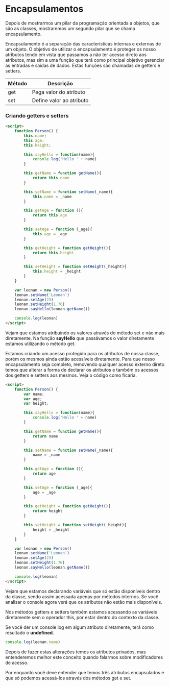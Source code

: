 # Encapsulamentos

Depois de mostrarmos um pilar da programação orientada a objetos, que são as classes, mostraremos um segundo pilar que se chama encapsulamento.

Encapsulamento é a separação das características internas e externas de um objeto. O objetivo de utilizar o encapsulamento é proteger os nosso atributos tendo em vista que passamos a não ter acesso direto aos atributos, mas sim a uma função que terá como principal objetivo gerenciar as entradas e saídas de dados. Estas funções são chamadas de getters e setters.

| Método | Descrição                |
|--------|--------------------------|
| get    | Pega valor do atributo   |
| set    | Define valor ao atributo |

### Criando getters e setters

```html
<script>
    function Person() {
        this.name;
        this.age;
        this.height;   

        this.sayHello = function(name){
            console.log('Hello ' + name)
        }

        this.getName = function getName(){
            return this.name
        }

        this.setName = function setName(_name){
            this.name = _name
        }

        this.getAge = function (){
            return this.age
        }

        this.setAge = function (_age){
            this.age = _age
        }

        this.getHeight = function getHeight(){
            return this.height
        }

        this.setHeight = function setHeight(_height){
            this.height = _height
        }
    }

    var leonan = new Person()
    leonan.setName('Leonan')
    leonan.setAge(23)
    leonan.setHeight(1.76)
    leonan.sayHello(leonan.getName())

    console.log(leonan)
</script>
```

Vejam que estamos atribuindo os valores através do método set e não mais diretamente. Na função **sayHello** que passávamos o valor diretamente estamos utilizando o método get.

Estamos criando um acesso protegido para os atributos de nossa classe, porém os mesmos ainda estão acessíveis diretamente. Para que nosso encapsulamento seja completo, removendo qualquer acesso externo direto temos que alterar a forma de declarar os atributos e também os acessos dos getters e setters aos mesmos. Veja o código como ficaria.

```html
<script>
    function Person() {
        var name;
        var age;
        var height;   

        this.sayHello = function(name){
            console.log('Hello ' + name)
        }

        this.getName = function getName(){
            return name
        }

        this.setName = function setName(_name){
            name = _name
        }

        this.getAge = function (){
            return age
        }

        this.setAge = function (_age){
            age = _age
        }

        this.getHeight = function getHeight(){
            return height
        }

        this.setHeight = function setHeight(_height){
            height = _height
        }
    }

    var leonan = new Person()
    leonan.setName('Leonan')
    leonan.setAge(23)
    leonan.setHeight(1.76)
    leonan.sayHello(leonan.getName())

    console.log(leonan)
</script>
```

Vejam que estamos declarando variáveis que só estão disponíveis dentro da classe, sendo assim acessada apenas por métodos internos. Se você analisar o console agora verá que os atributos não estão mais disponíveis.

Nos métodos getters e setters também estamos acessando as variáveis diretamente sem o operador this, por estar dentro do contexto da classe.

Se você der um console log em algum atributo diretamente, terá como resultado o **undefined**.

```js
console.log(leonan.name)
```

Depois de fazer estas alterações temos os atributos privados, mas entenderemos melhor este conceito quando falarmos sobre modificadores de acesso.

Por enquanto você deve entender que temos três atributos encapsulados e que só podemos acessá-los através dos métodos get e set.